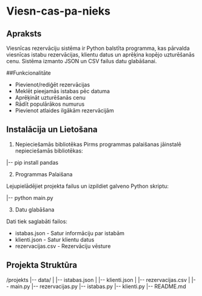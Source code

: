 # Viesn-cas-pa-nieks


## Apraksts
Viesnīcas rezervāciju sistēma ir Python balstīta programma, kas pārvalda viesnīcas istabu rezervācijas, klientu datus un aprēķina kopējo uzturēšanās cenu. Sistēma izmanto JSON un CSV failus datu glabāšanai.

##Funkcionalitāte

- Pievienot/rediģēt rezervācijas
- Meklēt pieejamās istabas pēc datuma
- Aprēķināt uzturēšanās cenu
- Rādīt populārākos numurus
- Pievienot atlaides ilgākām rezervācijām

  
## Instalācija un Lietošana

1. Nepieciešamās bibliotēkas
Pirms programmas palaišanas jāinstalē nepieciešamās bibliotēkas:

|-- pip install pandas

2. Programmas Palaišana

Lejupielādējiet projekta failus un izpildiet galveno Python skriptu:

|-- python main.py

3. Datu glabāšana

Dati tiek saglabāti failos:
- istabas.json - Satur informāciju par istabām
- klienti.json - Satur klientu datus
- rezervacijas.csv - Rezervāciju vēsture

## Projekta Struktūra
/projekts
|-- data/
|   |-- istabas.json
|   |-- klienti.json
|   |-- rezervacijas.csv
|
|-- main.py
|-- rezervacijas.py
|-- istabas.py
|-- klienti.py
|-- README.md
